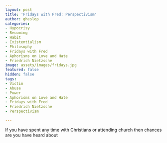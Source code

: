 ```yaml
---
layout: post
title: 'Fridays with Fred: Perspectivism'
author: gheslop
categories:
- Hypocrisy
- Becoming
- Habit
- Existentialism
- Philosophy
- Fridays with Fred
- Aphorisms on Love and Hate
- Friedrich Nietzsche
image: assets/images/fridays.jpg
featured: false
hidden: false
tags:
- Victim
- Abuse
- Power
- Aphorisms on Love and Hate
- Fridays with Fred
- Friedrich Nietzsche
- Perspectivism

---
```

If you have spent any time with Christians or attending church then chances are you have heard about 